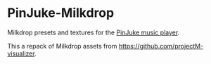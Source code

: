 # PinJuke-Milkdrop

Milkdrop presets and textures for the [PinJuke music player](https://github.com/PinJuke/PinJuke).

This a repack of Milkdrop assets from https://github.com/projectM-visualizer.
